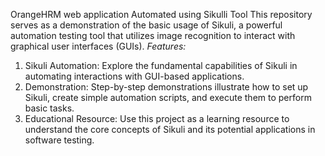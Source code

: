 OrangeHRM web application Automated using Sikulli Tool
This repository serves as a demonstration of the basic usage of Sikuli, a powerful automation testing tool that utilizes image recognition to interact with graphical user interfaces (GUIs).
*Features:*
1. Sikuli Automation: Explore the fundamental capabilities of Sikuli in automating interactions with GUI-based applications.
2. Demonstration: Step-by-step demonstrations illustrate how to set up Sikuli, create simple automation scripts, and execute them to perform basic tasks.
3. Educational Resource: Use this project as a learning resource to understand the core concepts of Sikuli and its potential applications in software testing.
